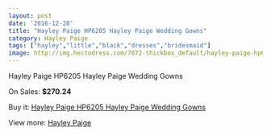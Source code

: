 ```yaml
---
layout: post
date: '2016-12-28'
title: "Hayley Paige HP6205 Hayley Paige Wedding Gowns"
category: Hayley Paige
tags: ["hayley","little","black","dresses","bridesmaid"]
image: http://img.hectodress.com/7872-thickbox_default/hayley-paige-hp6205-hayley-paige-wedding-gowns.jpg
---
```

Hayley Paige HP6205 Hayley Paige Wedding Gowns

On Sales: **$270.24**
<a href="https://www.hectodress.com/hayley-paige/3953-hayley-paige-hp6205-hayley-paige-wedding-gowns.html"><amp-img layout="responsive" width="600" height="600" src="//img.hectodress.com/7872-thickbox_default/hayley-paige-hp6205-hayley-paige-wedding-gowns.jpg" alt="Hayley Paige HP6205 Hayley Paige Wedding Gowns 0" /></a>
<a href="https://www.hectodress.com/hayley-paige/3953-hayley-paige-hp6205-hayley-paige-wedding-gowns.html"><amp-img layout="responsive" width="600" height="600" src="//img.hectodress.com/7875-thickbox_default/hayley-paige-hp6205-hayley-paige-wedding-gowns.jpg" alt="Hayley Paige HP6205 Hayley Paige Wedding Gowns 1" /></a>
<a href="https://www.hectodress.com/hayley-paige/3953-hayley-paige-hp6205-hayley-paige-wedding-gowns.html"><amp-img layout="responsive" width="600" height="600" src="//img.hectodress.com/7874-thickbox_default/hayley-paige-hp6205-hayley-paige-wedding-gowns.jpg" alt="Hayley Paige HP6205 Hayley Paige Wedding Gowns 2" /></a>
<a href="https://www.hectodress.com/hayley-paige/3953-hayley-paige-hp6205-hayley-paige-wedding-gowns.html"><amp-img layout="responsive" width="600" height="600" src="//img.hectodress.com/7873-thickbox_default/hayley-paige-hp6205-hayley-paige-wedding-gowns.jpg" alt="Hayley Paige HP6205 Hayley Paige Wedding Gowns 3" /></a>

Buy it: [Hayley Paige HP6205 Hayley Paige Wedding Gowns](https://www.hectodress.com/hayley-paige/3953-hayley-paige-hp6205-hayley-paige-wedding-gowns.html "Hayley Paige HP6205 Hayley Paige Wedding Gowns")

View more: [Hayley Paige](https://www.hectodress.com/69-hayley-paige "Hayley Paige")